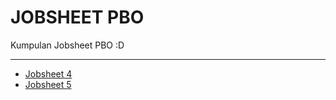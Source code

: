 # JOBSHEET PBO
Kumpulan Jobsheet PBO :D

---

- [Jobsheet 4](https://writerlab.github.io/jobsheets/jobsheet-4.md)
- [Jobsheet 5](https://writerlab.github.io/jobsheets/jobsheet-5.md)
